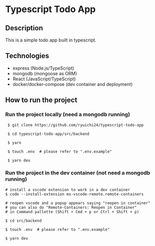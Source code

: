 # Typescript Todo App

## Description

This is a simple todo app built in typescript.

## Technologies

- express (Node.js/TypeScript)
- mongodb (mongoose as ORM)
- React (JavaScript/TypeScript)
- docker/docker-compose (dev container and deployment)

## How to run the project

### Run the project locally (need a mongodb running)

```
 $ git clone https://github.com/ryuichi24/typescript-todo-app

 $ cd typescript-todo-app/src/backend

 $ yarn

 $ touch .env  # please refer to ".env.example"

 $ yarn dev
```

### Run the project in the dev container (not need a mongodb running)

```
# install a vscode extension to work in a dev container
$ code --install-extension ms-vscode-remote.remote-containers

# reopen vscode and a popup appears saying "reopen in container"
# you can also do "Remote-Containers: Reopen in Container"
# in Command pallette (Shift + Cmd + p or Ctrl + Shift + p)

$ cd src/backend

$ touch .env  # please refer to ".env.example"

$ yarn dev
```
